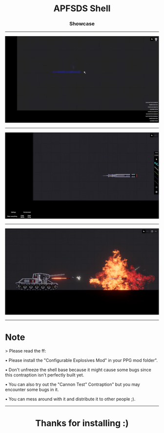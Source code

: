 <h1 align="center">APFSDS Shell</h1>

<h3 align="center">Showcase</h3>

___
<p align="center"><img src="showcase\APFSDS Shell.gif"></p>

___
<p align="center"><img src="showcase\shell.jpg"></p>

___
<p align="center"><img src="showcase\impact.jpg"></p>

___

<h1>Note</h1>
> Please read the ff:

• Please install the "Configurable Explosives Mod" in your PPG mod folder".

• Don't unfreeze the shell base because it might cause some bugs since this contraption isn't perfectly built yet.

• You can also try out the "Cannon Test" Contraption" but you may encounter some bugs in it.

• You can mess around with it and distribute it to other people ;).

___

<h1 align="center">Thanks for installing :)</h1>
